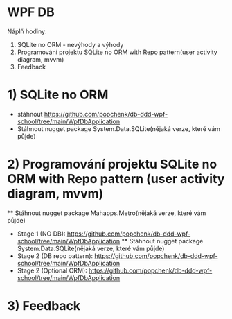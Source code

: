 # WPF DB

Náplň hodiny:
1) SQLite no ORM - nevýhody a výhody
2) Programování projektu SQLite no ORM with Repo pattern(user activity diagram, mvvm)
3) Feedback

# 1) SQLite no ORM
* stáhnout https://github.com/popchenk/db-ddd-wpf-school/tree/main/WpfDbApplication
* Stáhnout nugget package System.Data.SQLite(nějaká verze, které vám půjde)

# 2) Programování projektu SQLite no ORM with Repo pattern (user activity diagram, mvvm)
** Stáhnout nugget package Mahapps.Metro(nějaká verze, které vám půjde)
* Stage 1 (NO DB): https://github.com/popchenk/db-ddd-wpf-school/tree/main/WpfDbApplication
** Stáhnout nugget package System.Data.SQLite(nějaká verze, které vám půjde)
* Stage 2 (DB repo pattern): https://github.com/popchenk/db-ddd-wpf-school/tree/main/WpfDbApplication
* Stage 2 (Optional ORM): https://github.com/popchenk/db-ddd-wpf-school/tree/main/WpfDbApplication

# 3) Feedback

